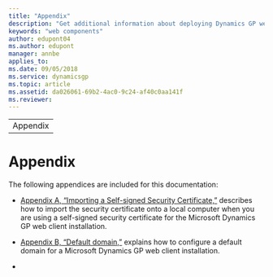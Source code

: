 ```yaml
---
title: "Appendix"
description: "Get additional information about deploying Dynamics GP web components."
keywords: "web components"
author: edupont04
ms.author: edupont
manager: annbe
applies_to: 
ms.date: 09/05/2018
ms.service: dynamicsgp
ms.topic: article
ms.assetid: da026061-69b2-4ac0-9c24-af40c0aa141f
ms.reviewer: 
---
```

|          |
|----------|
| Appendix |

<span id="_Toc498953378" class="anchor"></span>

# Appendix

The following appendices are included for this documentation:

-   [Appendix A, “Importing a Self-signed Security Certificate,”](importing-a-self-signed-security-certificate.md) describes how to import the security certificate onto a local computer when you are using a self-signed security certificate for the Microsoft Dynamics GP web client installation.  

-   [Appendix B, “Default domain,”](default-domain.md) explains how to configure a default domain for a Microsoft Dynamics GP web client installation.  

-   
